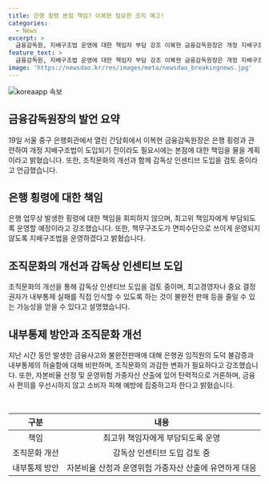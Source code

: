 ```yaml
---
title: 은행 횡령 본점 책임? 이복현 필요한 조치 예고!
categories:
  - News
excerpt: >
  금융감독원, 지배구조법 운영에 대한 책임자 부담 강조 이복현 금융감독원장은 개정 지배구조법에 따라 책임자에게 부담을 운영하고자 한다고 밝히며, 최고경영자와 중요 의사결정권자에 대한 감독상 인센티브 도입을 검토 중이라고 언급하였다. 우리은행에서 발생한 100억원대 횡령 사건에 대해 책임을 물을 수 있다는 입장도 밝히며, 조직문화 개선을 위한 변화가 필요하다고 강조하였다.
feature_text: >
  금융감독원, 지배구조법 운영에 대한 책임자 부담 강조 이복현 금융감독원장은 개정 지배구조법에 따라 책임자에게 부담을 운영하고자 한다고 밝히며, 최고경영자와 중요 의사결정권자에 대한 감독상 인센티브 도입을 검토 중이라고 언급하였다. 우리은행에서 발생한 100억원대 횡령 사건에 대해 책임을 물을 수 있다는 입장도 밝히며, 조직문화 개선을 위한 변화가 필요하다고 강조하였다.
image: 'https://newsdao.kr/res/images/meta/newsdao_breakingnews.jpg'
---
```


<p><img src="https://newsdao.kr/res/images/meta/newsdao_breakingnews.jpg" alt="koreaapp 속보" /></p>

<h2 data-ke-size="size26">금융감독원장의 발언 요약</h2>

<p data-ke-size="size16">19일 서울 중구 은행회관에서 열린 간담회에서 이복현 금융감독원장은 은행 횡령과 관련하여 개정 지배구조법이 도입되기 전이라도 필요시에는 본점에 대한 책임을 물을 계획이라고 밝혔습니다. 또한, 조직문화의 개선과 함께 감독상 인센티브 도입을 검토 중이라고 언급했습니다.</p>

<h2 data-ke-size="size26">은행 횡령에 대한 책임</h2>

<p data-ke-size="size16">은행 업무상 발생한 횡령에 대한 책임을 회피하지 않으며, 최고위 책임자에게 부담되도록 운영할 예정이라고 강조했습니다. 또한, 책무구조도가 면피수단으로 쓰이게 운영되지 않도록 지배구조법을 운영하겠다고 밝혔습니다.</p>

<h2 data-ke-size="size26">조직문화의 개선과 감독상 인센티브 도입</h2>

<p data-ke-size="size16">조직문화의 개선을 통해 감독상 인센티브 도입을 검토 중이며, 최고경영자나 중요 결정권자가 내부통제 실패를 직접 인식할 수 있도록 하는 것이 불완전 판매 등을 줄일 수 있는 가능성을 얻을 수 있다고 설명했습니다.</p>

<h2 data-ke-size="size26">내부통제 방안과 조직문화 개선</h2>

<p data-ke-size="size16">지난 시간 동안 발생한 금융사고와 불완전판매에 대해 은행권 임직원의 도덕 불감증과 내부통제의 허술함에 대해 비판하며, 조직문화의 과감한 변화가 필요하다고 강조했습니다. 또한, 자본비율 산정 및 운영위험 가중자산 산출에 있어 탄력적으로 거론하며, 금융사 편의를 우선시하지 않고 소비자 피해 예방에 집중하고자 한다고 밝혔습니다.</p>

<p data-ke-size="size16">&nbsp;</p>

<table>
<thead>
<tr>
<th style="text-align: center;">구분</th>
<th style="text-align: center;">내용</th>
</tr>
</thead>
<tbody>
<tr>
<td style="text-align: center;">책임</td>
<td style="text-align: center;">최고위 책임자에게 부담되도록 운영</td>
</tr>
<tr>
<td style="text-align: center;">조직문화 개선</td>
<td style="text-align: center;">감독상 인센티브 도입 검토 중</td>
</tr>
<tr>
<td style="text-align: center;">내부통제 방안</td>
<td style="text-align: center;">자본비율 산정과 운영위험 가중자산 산출에 유연하게 대응</td>
</tr>
</tbody>
</table>

<p data-ke-size="size16">&nbsp;</p>


